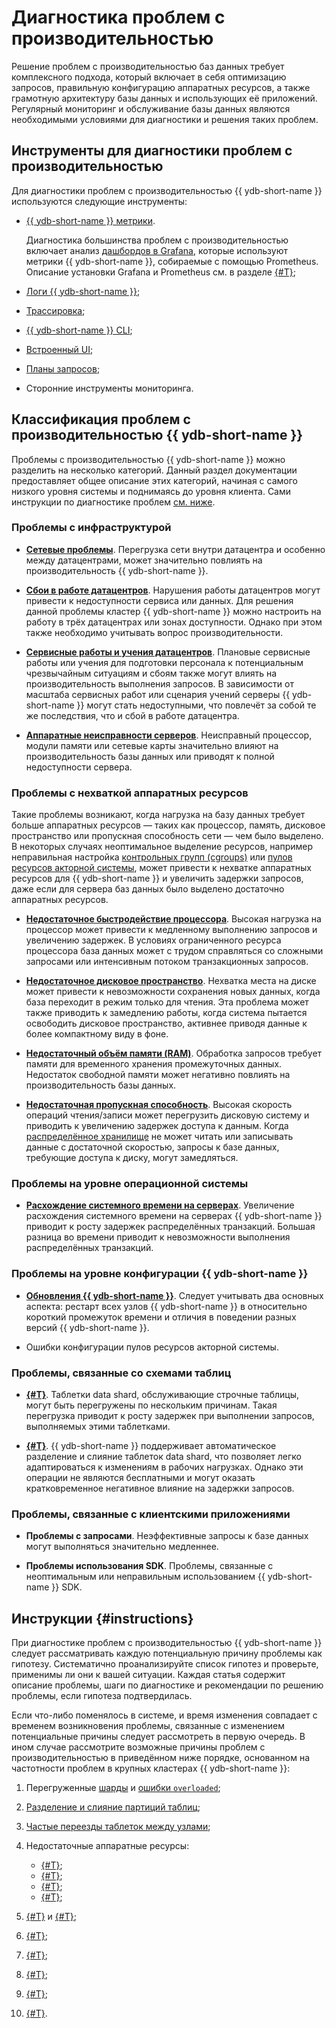 # Диагностика проблем с производительностью

Решение проблем с производительностью баз данных требует комплексного подхода, который включает в себя оптимизацию запросов, правильную конфигурацию аппаратных ресурсов, а также грамотную архитектуру базы данных и использующих её приложений. Регулярный мониторинг и обслуживание базы данных являются необходимыми условиями для диагностики и решения таких проблем.

## Инструменты для диагностики проблем с производительностью

Для диагностики проблем с производительностью {{ ydb-short-name }} используются следующие инструменты:

- [{{ ydb-short-name }} метрики](../../reference/observability/metrics/index.md).

    Диагностика большинства проблем с производительностью включает анализ [дашбордов в Grafana](../../reference/observability/metrics/grafana-dashboards.md), которые используют метрики {{ ydb-short-name }}, собираемые с помощью Prometheus. Описание установки Grafana и Prometheus см. в разделе [{#T}](../../devops/observability/monitoring.md);

- [Логи {{ ydb-short-name }}](../../devops/observability/logging.md);
- [Трассировка](../../reference/observability/tracing/setup.md);
- [{{ ydb-short-name }} CLI](../../reference/ydb-cli/index.md);
- [Встроенный UI](../../reference/embedded-ui/index.md);
- [Планы запросов](../../dev/query-plans-optimization.md);
- Сторонние инструменты мониторинга.

## Классификация проблем с производительностью {{ ydb-short-name }}

Проблемы с производительностью {{ ydb-short-name }} можно разделить на несколько категорий. Данный раздел документации предоставляет общее описание этих категорий, начиная с самого низкого уровня системы и поднимаясь до уровня клиента. Сами инструкции по диагностике проблем [см. ниже](#instructions).

### Проблемы с инфраструктурой

- **[Сетевые проблемы](infrastructure/network.md)**. Перегрузка сети внутри датацентра и особенно между датацентрами, может значительно повлиять на производительность {{ ydb-short-name }}.

- **[Сбои в работе датацентров](infrastructure/dc-outage.md)**. Нарушения работы датацентров могут привести к недоступности сервиса или данных. Для решения данной проблемы кластер {{ ydb-short-name }} можно настроить на работу в трёх датацентрах или зонах доступности. Однако при этом также необходимо учитывать вопрос производительности.

- **[Сервисные работы и учения датацентров](infrastructure/dc-drills.md)**. Плановые сервисные работы или учения для подготовки персонала к потенциальным чрезвычайным ситуациям и сбоям также могут влиять на производительность выполнения запросов. В зависимости от масштаба сервисных работ или сценария учений серверы {{ ydb-short-name }} могут стать недоступными, что повлечёт за собой те же последствия, что и сбой в работе датацентра.

- **[Аппаратные неисправности серверов](infrastructure/hardware.md)**. Неисправный процессор, модули памяти или сетевые карты значительно влияют на производительность базы данных или приводят к полной недоступности сервера.

### Проблемы с нехваткой аппаратных ресурсов

Такие проблемы возникают, когда нагрузка на базу данных требует больше аппаратных ресурсов — таких как процессор, память, дисковое пространство или пропускная способность сети — чем было выделено. В некоторых случаях неоптимальное выделение ресурсов, например неправильная настройка [контрольных групп (cgroups)](https://ru.wikipedia.org/wiki/Контрольная_группа_(Linux)) или [пулов ресурсов акторной системы](../../concepts/glossary.md#actor-system-pool), может привести к нехватке аппаратных ресурсов для {{ ydb-short-name }} и увеличить задержки запросов, даже если для сервера баз данных было выделено достаточно аппаратных ресурсов.

- **[Недостаточное быстродействие процессора](hardware/cpu-bottleneck.md)**. Высокая нагрузка на процессор может привести к медленному выполнению запросов и увеличению задержек. В условиях ограниченного ресурса процессора база данных может с трудом справляться со сложными запросами или интенсивным потоком транзакционных запросов.

- **[Недостаточное дисковое пространство](hardware/disk-space.md)**. Нехватка места на диске может привести к невозможности сохранения новых данных, когда база переходит в режим только для чтения. Эта проблема может также приводить к замедлению работы, когда система пытается освободить дисковое пространство, активнее приводя данные к более компактному виду в фоне.

- **[Недостаточный объём памяти (RAM)](hardware/insufficient-memory.md)**. Обработка запросов требует памяти для временного хранения промежуточных данных. Недостаток свободной памяти может негативно повлиять на производительность базы данных.

- **[Недостаточная пропускная способность](hardware/io-bandwidth.md)**. Высокая скорость операций чтения/записи может перегрузить дисковую систему и приводить к увеличению задержек доступа к данным. Когда [распределённое хранилище](../../concepts/glossary.md#distributed-storage) не может читать или записывать данные с достаточной скоростью, запросы к базе данных, требующие доступа к диску, могут замедляться.

### Проблемы на уровне операционной системы

- **[Расхождение системного времени на серверах](system/system-clock-drift.md)**. Увеличение расхождения системного времени на серверах {{ ydb-short-name }} приводит к росту задержек распределённых транзакций. Большая разница во времени приводит к невозможности выполнения распределённых транзакций.

### Проблемы на уровне конфигурации {{ ydb-short-name }}

- **[Обновления {{ ydb-short-name }}](ydb/ydb-updates.md)**. Следует учитывать два основных аспекта: рестарт всех узлов {{ ydb-short-name }} в относительно короткий промежуток времени и отличия в поведении разных версий {{ ydb-short-name }}.

- Ошибки конфигурации пулов ресурсов акторной системы.

### Проблемы, связанные со схемами таблиц

- **[{#T}](./schemas/overloaded-shards.md)**. Таблетки data shard, обслуживающие строчные таблицы, могут быть перегружены по нескольким причинам. Такая перегрузка приводит к росту задержек при выполнении запросов, выполняемых этими таблетками.

- **[{#T}](./schemas/splits-merges.md)**. {{ ydb-short-name }} поддерживает автоматическое разделение и слияние таблеток data shard, что позволяет легко адаптироваться к изменениям в рабочих нагрузках. Однако эти операции не являются бесплатными и могут оказать кратковременное негативное влияние на задержки запросов.

### Проблемы, связанные с клиентскими приложениями

- **Проблемы с запросами**. Неэффективные запросы к базе данных могут выполняться значительно медленнее.

- **Проблемы использования SDK**. Проблемы, связанные с неоптимальным или неправильным использованием {{ ydb-short-name }} SDK.

## Инструкции {#instructions}

При диагностике проблем с производительностью {{ ydb-short-name }} следует рассматривать каждую потенциальную причину проблемы как гипотезу. Систематично проанализируйте список гипотез и проверьте, применимы ли они к вашей ситуации. Каждая статья содержит описание проблемы, шаги по диагностике и рекомендации по решению проблемы, если гипотеза подтвердилась.

Если что-либо поменялось в системе, и время изменения совпадает с временем возникновения проблемы, связанные с изменением потенциальные причины следует рассмотреть в первую очередь. В ином случае рассмотрите возможные причины проблем с производительностью в приведённом ниже порядке, основанном на частотности проблем в крупных кластерах {{ ydb-short-name }}:

1. Перегруженные [шарды](schemas/overloaded-shards.md) и [ошибки `overloaded`](./queries/overloaded-errors.md);
1. [Разделение и слияние партиций таблиц](schemas/splits-merges.md);
1. [Частые переезды таблеток между узлами](ydb/tablets-moved.md);
1. Недостаточные аппаратные ресурсы:

    - [{#T}](hardware/io-bandwidth.md);
    - [{#T}](hardware/disk-space.md);
    - [{#T}](hardware/cpu-bottleneck.md);
    - [{#T}](hardware/insufficient-memory.md);

1. [{#T}](infrastructure/hardware.md) и [{#T}](infrastructure/dc-outage.md);
1. [{#T}](infrastructure/network.md);
1. [{#T}](ydb/ydb-updates.md);
1. [{#T}](system/system-clock-drift.md);
1. [{#T}](queries/transaction-lock-invalidation.md);
1. [{#T}](infrastructure/dc-drills.md).

